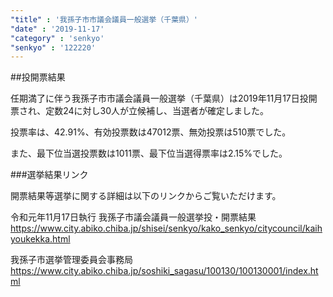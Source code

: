 ```yaml
---
"title" : '我孫子市市議会議員一般選挙（千葉県）'
"date" : '2019-11-17'
"category" : 'senkyo'
"senkyo" : '122220'
---
```


##投開票結果

任期満了に伴う我孫子市市議会議員一般選挙（千葉県）は2019年11月17日投開票され、定数24に対し30人が立候補し、当選者が確定しました。

投票率は、42.91%、有効投票数は47012票、無効投票は510票でした。

また、最下位当選投票数は1011票、最下位当選得票率は2.15%でした。


###選挙結果リンク

開票結果等選挙に関する詳細は以下のリンクからご覧いただけます。

令和元年11月17日執行 我孫子市議会議員一般選挙投・開票結果  
https://www.city.abiko.chiba.jp/shisei/senkyo/kako_senkyo/citycouncil/kaihyoukekka.html 


我孫子市選挙管理委員会事務局  
https://www.city.abiko.chiba.jp/soshiki_sagasu/100130/100130001/index.html
